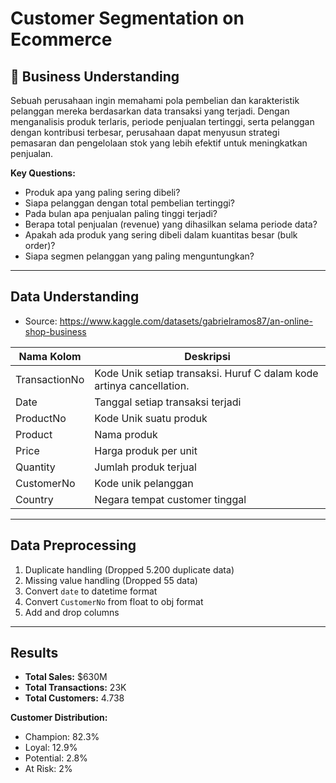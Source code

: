 # Customer Segmentation on Ecommerce

## 📌 Business Understanding

Sebuah perusahaan ingin memahami pola pembelian dan karakteristik pelanggan mereka berdasarkan data transaksi yang terjadi. Dengan menganalisis produk terlaris, periode penjualan tertinggi, serta pelanggan dengan kontribusi terbesar, perusahaan dapat menyusun strategi pemasaran dan pengelolaan stok yang lebih efektif untuk meningkatkan penjualan.

**Key Questions:**
- Produk apa yang paling sering dibeli?
- Siapa pelanggan dengan total pembelian tertinggi?
- Pada bulan apa penjualan paling tinggi terjadi?
- Berapa total penjualan (revenue) yang dihasilkan selama periode data?
- Apakah ada produk yang sering dibeli dalam kuantitas besar (bulk order)?
- Siapa segmen pelanggan yang paling menguntungkan?

---

## Data Understanding
- Source: https://www.kaggle.com/datasets/gabrielramos87/an-online-shop-business

| Nama Kolom               | Deskripsi                                |
|--------------------------|------------------------------------------|
| TransactionNo              | Kode Unik setiap transaksi. Huruf C dalam kode artinya cancellation.   |
| Date                   | Tanggal setiap transaksi terjadi          |
| ProductNo                     | Kode Unik suatu produk                |
| Product            | Nama produk|
| Price                   | Harga produk per unit                  |
| Quantity             | Jumlah produk terjual                          |
| CustomerNo               | Kode unik pelanggan                    |
| Country                 | Negara tempat customer tinggal               | 

---

## Data Preprocessing
1. Duplicate handling (Dropped 5.200 duplicate data)
2. Missing value handling (Dropped 55 data)
3. Convert `date` to datetime format  
4. Convert `CustomerNo` from float to obj format 
5. Add and drop columns 

---

## Results
- **Total Sales:** $630M  
- **Total Transactions:** 23K 
- **Total Customers:** 4.738  

**Customer Distribution:**
- Champion: 82.3%
- Loyal: 12.9%
- Potential: 2.8%
- At Risk: 2%
